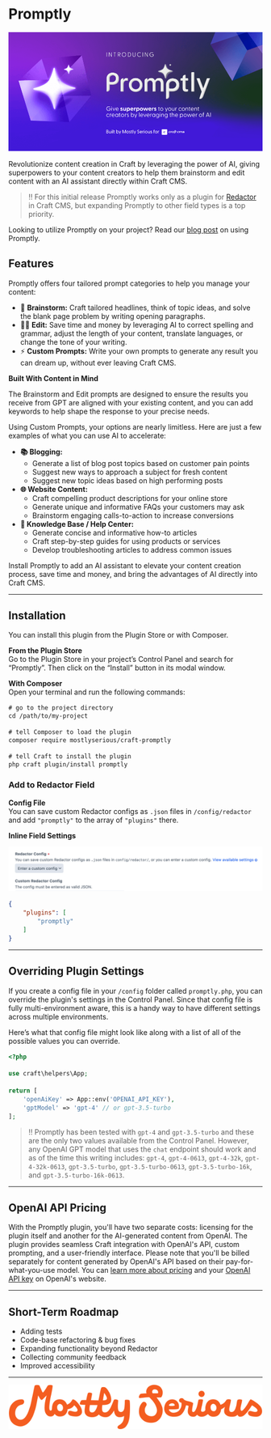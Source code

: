 # Promptly

![Promptly](media/banner.png)

Revolutionize content creation in Craft by leveraging the power of AI, giving superpowers to your content creators to help them brainstorm and edit content with an AI assistant directly within Craft CMS.

> ‼️ For this initial release Promptly works only as a plugin for [Redactor](https://plugins.craftcms.com/redactor) in Craft CMS, but expanding Promptly to other field types is a top priority.

Looking to utilize Promptly on your project? Read our [blog post](https://www.mostlyserious.io/news-updates/promptly-bringing-chatgpt-to-craft-cms) on using Promptly.

## Features

Promptly offers four tailored prompt categories to help you manage your content:

- 🧠 **Brainstorm:** Craft tailored headlines, think of topic ideas, and solve the blank page problem by writing opening paragraphs.
- ✍🏼 **Edit:** Save time and money by leveraging AI to correct spelling and grammar, adjust the length of your content, translate languages, or change the tone of your writing.
- ⚡ **Custom Prompts:** Write your own prompts to generate any result you can dream up, without ever leaving Craft CMS.

**Built With Content in Mind**

The Brainstorm and Edit prompts are designed to ensure the results you receive from GPT are aligned with your existing content, and you can add keywords to help shape the response to your precise needs.

Using Custom Prompts, your options are nearly limitless. Here are just a few examples of what you can use AI to accelerate:

- **📚 Blogging:**
    - Generate a list of blog post topics based on customer pain points
    - Suggest new ways to approach a subject for fresh content
    - Suggest new topic ideas based on high performing posts
- **🌐 Website Content:**
    - Craft compelling product descriptions for your online store
    - Generate unique and informative FAQs your customers may ask
    - Brainstorm engaging calls-to-action to increase conversions
- **🛟 Knowledge Base / Help Center:**
    - Generate concise and informative how-to articles
    - Craft step-by-step guides for using products or services
    - Develop troubleshooting articles to address common issues
    

Install Promptly to add an AI assistant to elevate your content creation process, save time and money, and bring the advantages of AI directly into Craft CMS.

---

## Installation

You can install this plugin from the Plugin Store or with Composer.

**From the Plugin Store**  
Go to the Plugin Store in your project’s Control Panel and search for “Promptly”. Then click on the “Install” button in its modal window.

**With Composer**  
Open your terminal and run the following commands:

```shell
# go to the project directory
cd /path/to/my-project

# tell Composer to load the plugin
composer require mostlyserious/craft-promptly

# tell Craft to install the plugin
php craft plugin/install promptly
```

### Add to Redactor Field

**Config File**  
You can save custom Redactor configs as `.json` files in `/config/redactor` and add `"promptly"` to the array of `"plugins"` there.

**Inline Field Settings**

![](media/redactor-config.png)

```json
{
    "plugins": [
        "promptly"
    ]
}
```

---

## Overriding Plugin Settings

If you create a config file in your `/config` folder called `promptly.php`, you can override the plugin's settings in the Control Panel. Since that config file is fully multi-environment aware, this is a handy way to have different settings across multiple environments.

Here’s what that config file might look like along with a list of all of the possible values you can override.

```php
<?php

use craft\helpers\App;

return [
    'openAiKey' => App::env('OPENAI_API_KEY'),
    'gptModel' => 'gpt-4' // or gpt-3.5-turbo
];
```

> ‼️ Promptly has been tested with `gpt-4` and `gpt-3.5-turbo` and these are the only two values available from the Control Panel. 
> However, any OpenAI GPT model that uses the `chat` endpoint should work and as of the time this writing includes: `gpt-4`, `gpt-4-0613`, `gpt-4-32k`, `gpt-4-32k-0613`, `gpt-3.5-turbo`, `gpt-3.5-turbo-0613`, `gpt-3.5-turbo-16k`, and `gpt-3.5-turbo-16k-0613`.

---

## OpenAI API Pricing

With the Promptly plugin, you'll have two separate costs: licensing for the plugin itself and another for the AI-generated content from OpenAI. The plugin provides seamless Craft integration with OpenAI's API, custom prompting, and a user-friendly interface. Please note that you'll be billed separately for content generated by OpenAI's API based on their pay-for-what-you-use model. You can [learn more about pricing](https://openai.com/pricing) and your [OpenAI API key](https://help.openai.com/en/articles/4936850-where-do-i-find-my-secret-api-key) on OpenAI's website.

---

## Short-Term Roadmap
* Adding tests
* Code-base refactoring & bug fixes
* Expanding functionality beyond Redactor
* Collecting community feedback
* Improved accessibility

---

[![Mostly Serious](media/mostly-serious.svg)](https://mostlyserious.io)
